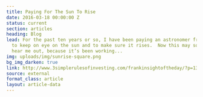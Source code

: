 ```yaml
---
title: Paying For The Sun To Rise
date: 2016-03-18 00:00:00 Z
status: current
section: articles
heading: Blog
lead: For the past ten years or so, I have been paying an astronomer friend of mine
  to keep on eye on the sun and to make sure it rises.  Now this may sound crazy but
  hear me out, because it’s been working...
img: uploads/img/sunrise-square.png
bg_img_darken: true
link: http://www.3simplerulesofinvesting.com/frankinsightoftheday/?p=1327
source: external
format_class: article
layout: article-data
---
```


